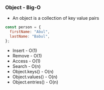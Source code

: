 ### Object - Big-O

- An object is a collection of key value pairs

```js
const person = {
  firstName: "Abul",
  lastName: "Babul",
};
```

- Insert - O(1)
- Remove - O(1)
- Access - O(1)
- Search - O(n)
- Object.keys() - O(n)
- Object.values() - O(n)
- Object.entries() - O(n)
